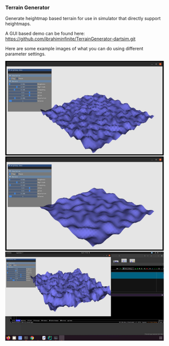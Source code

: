 ### Terrain Generator

Generate heightmap based terrain for use in simulator that directly support heightmaps.

A GUI based demo can be found here:
https://github.com/ibrahiminfinite/TerrainGenerator-dartsim.git

Here are some example images of what you can do using different parameter settings.

<img src="docs/Terrain1.jpg"/>

<img src="docs/Terrain2.jpg"/>

<img src="docs/Terrain3.jpg"/>